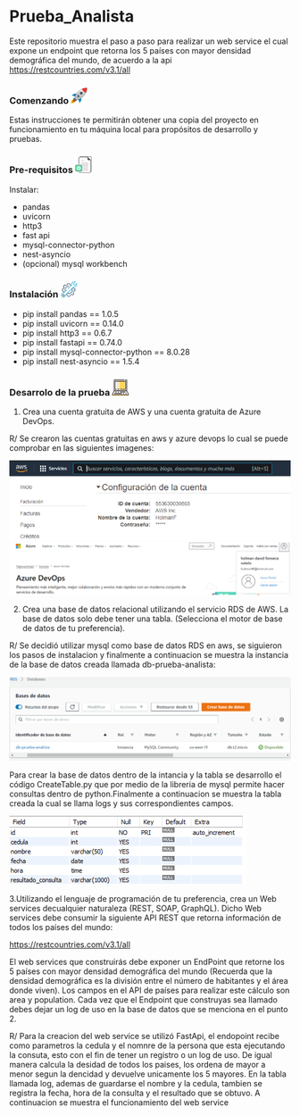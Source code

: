 # Prueba_Analista


Este repositorio muestra el paso a paso para realizar un web service el cual expone un endpoint que retorna los 5 países con mayor densidad demográfica del mundo, de acuerdo a la api https://restcountries.com/v3.1/all

### Comenzando <img src="/imagenes/cohete.jpg" width="30" height="30">
Estas instrucciones te permitirán obtener una copia del proyecto en funcionamiento en tu máquina local para propósitos de desarrollo y pruebas.

### Pre-requisitos <img src="/imagenes/requisitos.jpg" width="30" height="30">

Instalar: <br>
- pandas <br>
- uvicorn <br>
- http3 <br>
- fast api <br>
- mysql-connector-python <br>
- nest-asyncio <br> 
- (opcional) mysql workbench
### Instalación <img src="/imagenes/instalacion.jpg" width="30" height="30">

- pip install pandas == 1.0.5
- pip install uvicorn == 0.14.0
- pip install http3 == 0.6.7
- pip install fastapi == 0.74.0
- pip install mysql-connector-python == 8.0.28
- pip install nest-asyncio == 1.5.4

### Desarrolo de la prueba <img src="/imagenes/portatil.png" width="30" height="30">

1. Crea una cuenta gratuita de AWS y una cuenta gratuita de Azure DevOps. 

R/ Se crearon las cuentas gratuitas en aws y azure devops lo cual se puede comprobar en las siguientes imagenes:

<img src="/imagenes/Cuentaaws.PNG">
<img src="/imagenes/cuentaazuredevops.PNG">

2. Crea una base de datos relacional utilizando el servicio RDS de AWS. La base de datos solo
debe tener una tabla. (Selecciona el motor de base de datos de tu preferencia).

R/ Se decidió utilizar mysql como base de datos RDS en aws, se siguieron los pasos de instalacion y finalmente a continuacion se muestra la instancia de la base de datos creada
llamada db-prueba-analista:

<img src="/imagenes/A.PNG">

Para crear la base de datos dentro de la intancia y la tabla se desarrollo el código CreateTable.py que por medio de la libreria de mysql permite hacer consultas dentro de python.Finalmente a continuacion se muestra la tabla creada la cual se llama logs y sus correspondientes campos.

<img src="/imagenes/Tabla.PNG">

3.Utilizando el lenguaje de programación de tu preferencia, crea un Web services decualquier naturaleza (REST, SOAP, GraphQL). Dicho Web services debe consumir la siguiente API REST que retorna información de todos los países del mundo:

https://restcountries.com/v3.1/all

El web services que construirás debe exponer un EndPoint que retorne los 5 países con mayor densidad demográfica del mundo (Recuerda que la densidad demográfica es la
división entre el número de habitantes y el área donde viven). Los campos en el API de países para realizar este cálculo son area y population. Cada vez que el Endpoint que construyas sea llamado debes dejar un log de uso en la base de datos que se menciona en el punto 2.

R/ Para la creacion del web service se utilizó FastApi, el endopoint recibe como parametros la cedula y el nomnre de la persona que esta ejecutando la consuta, esto con el fin de tener un registro o un log de uso. De igual manera calcula la desidad de todos los paises, los ordena de mayor a menor segun la dencidad y devuelve unicamente los 5 mayores. 
En la tabla llamada log, ademas de guardarse el nombre y la cedula, tambien se registra la fecha, hora de la consulta y el resultado que se obtuvo. A continuacion se muestra el funcionamiento del web service 







    





